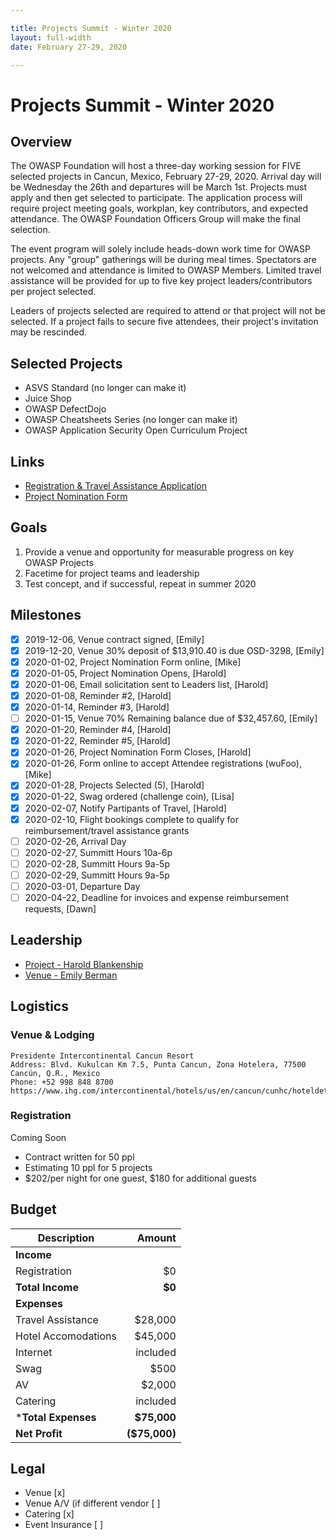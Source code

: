 ```yaml
---

title: Projects Summit - Winter 2020
layout: full-width
date: February 27-29, 2020

---
```


# Projects Summit - Winter 2020

## Overview

The OWASP Foundation will host a three-day working session for FIVE selected projects in Cancun, Mexico, February 27-29, 2020. Arrival day will be Wednesday the 26th and departures will be March 1st. Projects must apply and then get selected to participate. The application process will require project meeting goals, workplan, key contributors, and expected attendance. The OWASP Foundation Officers Group will make the final selection.

The event program will solely include heads-down work time for OWASP projects. Any "group" gatherings will be during meal times. Spectators are not welcomed and attendance is limited to OWASP Members. Limited travel assistance will be provided for up to five key project leaders/contributors per project selected.

Leaders of projects selected are required to attend or that project will not be selected. If a project fails to secure five attendees, their project's invitation may be rescinded.

## Selected Projects
- ASVS Standard (no longer can make it)
- Juice Shop
- OWASP DefectDojo
- OWASP Cheatsheets Series (no longer can make it)
- OWASP Application Security Open Curriculum Project

## Links
- [Registration & Travel Assistance Application](https://owasp.wufoo.com/forms/projects-summit-registration-and-travel-assistance/)
- [Project Nomination Form](https://owasp.wufoo.com/forms/projects-summit-application/)

## Goals

1. Provide a venue and opportunity for measurable progress on key OWASP Projects
2. Facetime for project teams and leadership
3. Test concept, and if successful, repeat in summer 2020

## Milestones

- [x] 2019-12-06, Venue contract signed, [Emily]
- [x] 2019-12-20, Venue 30% deposit of $13,910.40 is due OSD-3298, [Emily]
- [x] 2020-01-02, Project Nomination Form online, [Mike]
- [x] 2020-01-05, Project Nomination Opens, [Harold]
- [x] 2020-01-06, Email solicitation sent to Leaders list, [Harold]
- [x] 2020-01-08, Reminder #2, [Harold]
- [x] 2020-01-14, Reminder #3, [Harold]
- [ ] 2020-01-15, Venue 70% Remaining balance due of $32,457.60, [Emily]
- [x] 2020-01-20, Reminder #4, [Harold]
- [x] 2020-01-22, Reminder #5, [Harold]
- [x] 2020-01-26, Project Nomination Form Closes, [Harold]
- [X] 2020-01-26, Form online to accept Attendee registrations (wuFoo), [Mike]
- [X] 2020-01-28, Projects Selected (5), [Harold]
- [X] 2020-01-22, Swag ordered (challenge coin), [Lisa]
- [x] 2020-02-07, Notify Partipants of Travel, [Harold]
- [x] 2020-02-10, Flight bookings complete to qualify for reimbursement/travel assistance grants
- [ ] 2020-02-26, Arrival Day
- [ ] 2020-02-27, Summitt Hours 10a-6p
- [ ] 2020-02-28, Summitt Hours 9a-5p
- [ ] 2020-02-29, Summitt Hours 9a-5p
- [ ] 2020-03-01, Departure Day
- [ ] 2020-04-22, Deadline for invoices and expense reimbursement requests, [Dawn]

## Leadership

* [Project - Harold Blankenship](mailto:harold.blankenship@owasp.com?subject=Project%20Summit)
* [Venue - Emily Berman](mailto:emily.berman@owasp.com?subject=Project%20Summit)


## Logistics

### Venue & Lodging

``` 
Presidente Intercontinental Cancun Resort
Address: Blvd. Kukulcan Km 7.5, Punta Cancun, Zona Hotelera, 77500 Cancún, Q.R., Mexico
Phone: +52 998 848 8700
https://www.ihg.com/intercontinental/hotels/us/en/cancun/cunhc/hoteldetail
```

### Registration 

Coming Soon
- Contract written for 50 ppl
- Estimating 10 ppl for 5 projects
- $202/per night for one guest, $180 for additional guests

## Budget 

Description            | Amount
--------------         | ------------:
**Income**             | 
Registration           | $0
**Total Income**       | **$0**
**Expenses**           | 
Travel Assistance      | $28,000 
Hotel Accomodations    | $45,000 
Internet               | included
Swag                   | $500
AV                     | $2,000 
Catering               | included
***Total Expenses**    | **$75,000**
**Net Profit**         | **($75,000)**


## Legal

* Venue [x]
* Venue A/V (if different vendor [ ]
* Catering [x]
* Event Insurance [ ]

